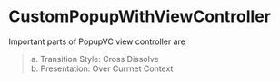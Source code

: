 # CustomPopupWithViewController

Important parts of PopupVC view controller are

> a. Transition Style: Cross Dissolve <br />
> b. Presentation: Over Currnet Context
